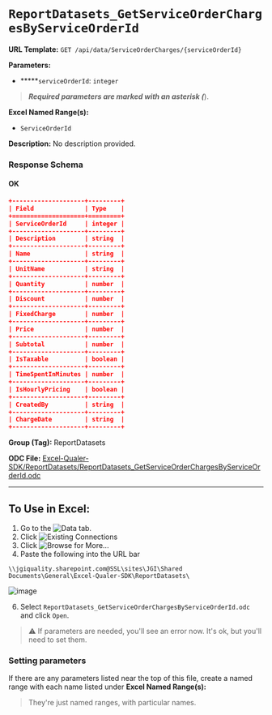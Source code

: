 # `ReportDatasets_GetServiceOrderChargesByServiceOrderId`

**URL Template:**
`GET /api/data/ServiceOrderCharges/{serviceOrderId}`

**Parameters:**
- *****`serviceOrderId`: `integer`


> *****Required parameters are marked with an asterisk (*****).

**Excel Named Range(s):**
- `ServiceOrderId`


**Description:**
No description provided.

### Response Schema

#### OK
```json
+--------------------+---------+
| Field              | Type    |
+====================+=========+
| ServiceOrderId     | integer |
+--------------------+---------+
| Description        | string  |
+--------------------+---------+
| Name               | string  |
+--------------------+---------+
| UnitName           | string  |
+--------------------+---------+
| Quantity           | number  |
+--------------------+---------+
| Discount           | number  |
+--------------------+---------+
| FixedCharge        | number  |
+--------------------+---------+
| Price              | number  |
+--------------------+---------+
| Subtotal           | number  |
+--------------------+---------+
| IsTaxable          | boolean |
+--------------------+---------+
| TimeSpentInMinutes | number  |
+--------------------+---------+
| IsHourlyPricing    | boolean |
+--------------------+---------+
| CreatedBy          | string  |
+--------------------+---------+
| ChargeDate         | string  |
+--------------------+---------+
```

**Group (Tag):**
ReportDatasets

**ODC File:**
[Excel-Qualer-SDK/ReportDatasets/ReportDatasets_GetServiceOrderChargesByServiceOrderId.odc](https://github.com/Johnson-Gage-Inspection-Inc/qualer-sdk-odc/blob/main/Excel-Qualer-SDK/ReportDatasets/ReportDatasets_GetServiceOrderChargesByServiceOrderId.odc)

---

To Use in Excel:
---

1. Go to the ![`Data`](https://github.com/user-attachments/assets/da437a70-57b3-4c5b-bb01-4910ece19ed1)
 tab.
3. Click ![Existing Connections](https://github.com/user-attachments/assets/a2f1ed67-b2e0-4c23-ac90-68c870e60289)
4. Click ![`Browse for More...`](https://github.com/user-attachments/assets/8e698494-6865-41e7-b6fa-043aea81809a)
5. Paste the following into the URL bar
```
\\jgiquality.sharepoint.com@SSL\sites\JGI\Shared Documents\General\Excel-Qualer-SDK\ReportDatasets\
```

![image](https://github.com/user-attachments/assets/1e1a8d87-0377-446d-aaf5-d78562991db3)

6. Select `ReportDatasets_GetServiceOrderChargesByServiceOrderId.odc` and click `Open`.

> ⚠️ If parameters are needed, you'll see an error now. It's ok, but you'll need to set them.

### Setting parameters
If there are any parameters listed near the top of this file, create a named range with each name listed under **Excel Named Range(s):**
> They're just named ranges, with particular names.
